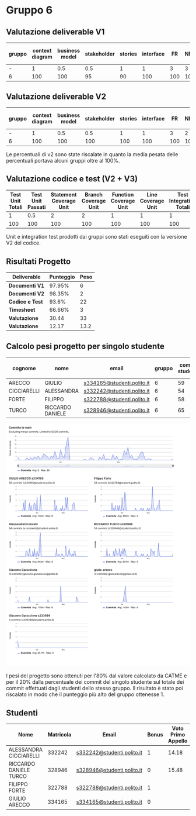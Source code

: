 # Gruppo 6

## Valutazione deliverable V1

| gruppo | context diagram | business model | stakeholder | stories | interface | FR | NFR | use cases diagram | use cases | scenario | Glossary | DeploymentDiagram | functionality | estimation doc | precisione valori estimation | valutazione |
| --- | --- | --- | --- | --- | --- | --- | --- | --- | --- | --- | --- | --- | --- | --- | --- | --- |
| - | 1 | 0.5 | 0.5 | 1 | 1 | 3 | 3 | 1 | 5 | 5 | 5 | 2 | 1 | 2 | 2 | 33 |
| 6 | 100 | 100 | 95 | 90 | 100 | 100 | 100 | 100 | 100 | 100 | 85 | 95 | 100 | 95 | 94.7 | 97.95 |


## Valutazione deliverable V2



| gruppo | context diagram | business model | stakeholder | stories | interface | FR | NFR | ACCESS RIGHTS | use cases diagram | use cases | scenario | Glossary | DeploymentDiagram | functionality | estimation | precisione valori estimation | valutazione |
| --- | --- | --- | --- | --- | --- | --- | --- | --- | --- | --- | --- | --- | --- | --- | --- | --- | --- |
| - | 1 | 0.5 | 0.5 | 1 | 1 | 3 | 2 | 1 | 1 | 5 | 5 | 5 | 2 | 1 | 2 | 2 | 33 |
| 6 | 100 | 100 | 100 | 100 | 100 | 100 | 100 | 100 | 100 | 100 | 100 | 100 | 80 | 100 | 100 | 89.63 | 99.69 |


Le percentuali di v2 sono state riscalate in quanto la media pesata delle percentuali portava alcuni gruppi oltre al 100%.

## Valutazione codice e test (V2 + V3)



| Test Unit Totali | Test Unit Passati | Statement Coverage Unit | Branch Coverage Unit | Function Coverage Unit | Line Coverage Unit | Test Integration Totali | Test Integration Falliti | Statement Coverage Integration | Branch Coverage Integration | Function Coverage Integration | Line Coverage Integration | Correttezza V2 | Correttezza V3 | valutazione |
| --- | --- | --- | --- | --- | --- | --- | --- | --- | --- | --- | --- | --- | --- | --- |
| 1 | 0.5 | 2 | 2 | 1 | 1 | 1 | 0.5 | 2 | 2 | 1 | 1 | 16 | 2 | 33 |
| 100 | 100 | 100 | 100 | 100 | 100 | 100 | 100 | 100 | 75 | 100 | 100 | 89.9159663865546 | 100 | 93.6 |


 Unit e integration test prodotti dai gruppi sono stati eseguiti con la versione V2 del codice.


## Risultati Progetto

| Deliverable | Punteggio | Peso |
| --- | --- | --- |
| **Documenti V1** | 97.95% | 6 |
| **Documenti V2** | 98.35% | 2 |
| **Codice e Test** | 93.6% | 22 |
| **Timesheet** | 66.66% | 3 |
| **Valutazione** | 30.44 | 33 |
| **Valutazione** | 12.17 | 13.2 |

## Calcolo pesi progetto per singolo studente

| cognome | nome | email | gruppo | commit studente | commit totali | commit sul totale | coefficiente catme | coefficiente pesato | coefficiente progetto |
| --- | --- | --- | --- | --- | --- | --- | --- | --- | --- |
| ARECCO | GIULIO | s334165@studenti.polito.it | 6 | 59 | 236 | 0.25 | 1.00 | 0.85 | 0.98 |
| CICCIARELLI | ALESSANDRA | s332242@studenti.polito.it | 6 | 54 | 236 | 0.23 | 1.00 | 0.85 | 0.98 |
| FORTE | FILIPPO | s322788@studenti.polito.it | 6 | 58 | 236 | 0.25 | 1.02 | 0.87 | 1.00 |
| TURCO | RICCARDO DANIELE | s328946@studenti.polito.it | 6 | 65 | 236 | 0.28 | 0.93 | 0.80 | 0.92 |

![Commit gruppo 06](./06.png)

 I pesi del progetto sono ottenuti per l'80% dal valore calcolato da CATME e per il 20% dalla percentuale dei commit del singolo studente sul totale dei commit effettuati dagli studenti dello stesso gruppo. Il risultato è stato poi riscalato in modo che il punteggio più alto del gruppo ottenesse 1.

## Studenti

| Nome | Matricola | Email | Bonus | Voto Primo Appello | Voto Secondo Appello | Voto Progetto | Voto Finale |
| --- | --- | --- | --- | --- | --- | --- | --- |
| ALESSANDRA CICCIARELLI | 332242 | s332242@studenti.polito.it | 1 | 14.18 | | 11.90 | 27 |
| RICCARDO DANIELE TURCO | 328946 | s328946@studenti.polito.it | 0 | 15.48 | | 11.24 | 27 |
| FILIPPO FORTE | 322788 | s322788@studenti.polito.it | 1 |  | 15| 12.17 | 28 |
| GIULIO ARECCO | 334165 | s334165@studenti.polito.it | 0 |  | 13.8 | 11.96 | 26 |
